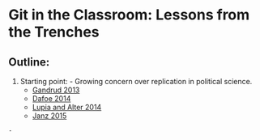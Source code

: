 # Git in the Classroom: Lessons from the Trenches

## Outline:

  1. Starting point:
    - Growing concern over replication in political science.
      - [Gandrud 2013](https://books.google.com/books/about/Reproducible_Research_with_R_and_R_Studi.html?id=2IjNBQAAQBAJ&printsec=frontcover&source=kp_read_button#v=onepage&q&f=false)
      - [Dafoe 2014](http://journals.cambridge.org/action/displayAbstract?fromPage=online&aid=9135992&fileId=S104909651300173X)
      - [Lupia and Alter 2014](http://journals.cambridge.org/download.php?file=%2FPSC%2FPSC47_01%2FS1049096513001728a.pdf&code=53bfc1acb343fef0e4a6c55bf429b91c)
      - [Janz 2015](http://onlinelibrary.wiley.com/doi/10.1111/insp.12104/abstract) 
    
    - 
